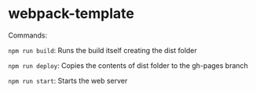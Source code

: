 # webpack-template
Commands:

`npm run build`: Runs the build itself creating the dist folder

`npm run deploy`: Copies the contents of dist folder to the gh-pages branch

`npm run start`: Starts the web server
